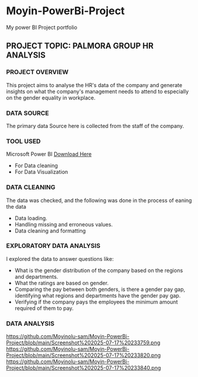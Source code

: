 # Moyin-PowerBi-Project
My power BI Project portfolio

## PROJECT TOPIC: PALMORA GROUP HR ANALYSIS
### PROJECT OVERVIEW
This project aims to analyse the HR's data of the company and generate insights on what the company's management needs to attend to especially on the gender equality in workplace.

### DATA SOURCE
The primary data Source here is collected from the staff of the company.

### TOOL USED
Microsoft Power BI [Download Here](https://www.microsoft.com/en-us/download/details.aspx?id=58494)
 - For Data cleaning
 - For Data Visualization

### DATA CLEANING
The data was checked, and the following was done in the process of eaning the data
 - Data loading.
 - Handling missing and erroneous values.
 - Data cleaning and formatting

### EXPLORATORY DATA ANALYSIS
I explored the data to answer questions like:
 - What is the gender distribution of the company based on the regions and departments.
 - What the ratings are based on gender. 
 - Comparing the pay between both genders, is there a gender pay gap, identifying what regions and departments have the gender pay gap.
 - Verifying if the company pays the employees the minimum amount required of them to pay.

### DATA ANALYSIS
https://github.com/Moyinolu-sam/Moyin-PowerBi-Project/blob/main/Screenshot%202025-07-17%20233759.png
https://github.com/Moyinolu-sam/Moyin-PowerBi-Project/blob/main/Screenshot%202025-07-17%20233820.png
https://github.com/Moyinolu-sam/Moyin-PowerBi-Project/blob/main/Screenshot%202025-07-17%20233840.png
